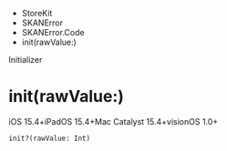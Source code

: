 

- StoreKit
- SKANError
- SKANError.Code
-  init(rawValue:) 

Initializer

# init(rawValue:)

iOS 15.4+iPadOS 15.4+Mac Catalyst 15.4+visionOS 1.0+

``` source
init?(rawValue: Int)
```

